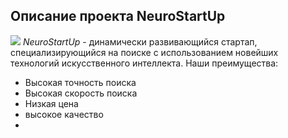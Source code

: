 ## Описание проекта NeuroStartUp
![](https://github.com/netology-ds-team/git-homeworks/blob/main/1_self/logo.png)
*NeuroStartUp* - динамически развивающийся стартап, специализирующийся на поиске с использованием новейших технологий искусственного интеллекта.
Наши преимущества:
* Высокая точность поиска
* Высокая скорость поиска
* Низкая цена
* высокое качество
* 